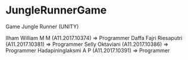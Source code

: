 # JungleRunnerGame
Game Jungle Runner (UNITY)

Ilham William M M         (A11.2017.10374) => Programmer
Daffa Fajri Riesaputri    (A11.2017.10381) => Programmer
Selly Oktaviani           (A11.2017.10386) => Programmer
Hadapininglaksmi A P      (A11.2017.10391) => Programmer
